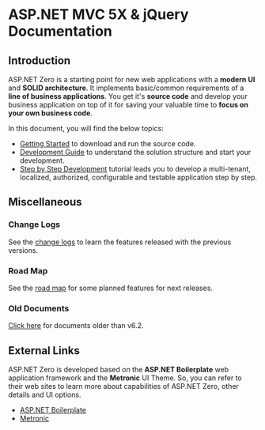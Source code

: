 # ASP.NET MVC 5X & jQuery Documentation

## Introduction

ASP.NET Zero is a starting point for new web applications with a **modern UI** and **SOLID architecture**. It implements basic/common requirements of a **line of business applications**. You get it's **source code** and develop your business application on top of it for saving your valuable time to **focus on your own business code**.

In this document, you will find the below topics:

* [Getting Started](Getting-Started-Mvc-Angularjs.md) to download and run the source code.
* [Development Guide](Development-Guide-Mvc-Angularjs.md) to understand the solution structure and start your development.
* [Step by Step Development](Developing-Step-By-Step-MPA.md) tutorial leads you to develop a multi-tenant, localized, authorized, configurable and testable application step by step.

## Miscellaneous

### Change Logs

See the [change logs](Change-Logs.md) to learn the features released with the previous versions.

### Road Map

See the [road map](Road-Map.md) for some planned features for next releases.

### Old Documents

[Click here](Old-Documents.md) for documents older than v6.2.

## External Links

ASP.NET Zero is developed based on the **ASP.NET Boilerplate** web application framework and the **Metronic** UI Theme. So, you can refer to their web sites to learn more about capabilities of ASP.NET Zero, other details and UI options.

- [ASP.NET Boilerplate](https://aspnetboilerplate.com/Pages/Documents)
- [Metronic](http://www.keenthemes.com/preview/metronic/)